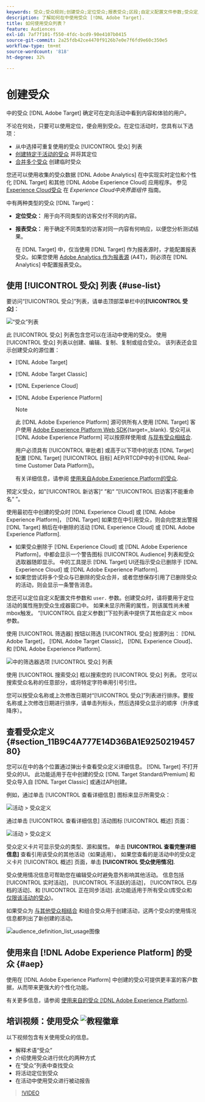 ```yaml
---
keywords: 受众;受众规则;创建受众;定位受众;报表受众;区段;自定义配置文件参数;受众定义;受众列表
description: 了解如何在中使用受众 [!DNL Adobe Target].
title: 如何使用受众列表？
feature: Audiences
exl-id: 7af7f101-f550-4fdc-bcd9-90e4107b0415
source-git-commit: 2a25fdb42ce4470f9126b7e0e7f6fd9e60c350e5
workflow-type: tm+mt
source-wordcount: '818'
ht-degree: 32%

---
```


# 创建受众

中的受众 [!DNL Adobe Target] 确定可在定向活动中看到内容和体验的用户。

不论在何处，只要可以使用定位，便会用到受众。在定位活动时，您具有以下选项：

* 从中选择可重复使用的受众 [!UICONTROL 受众] 列表
* [创建特定于活动的受众](/help/main/c-target/creating-activity-only-audience.md) 并将其定位
* [合并多个受众](/help/main/c-target/combining-multiple-audiences.md#concept_A7386F1EA4394BD2AB72399C225981E5) 创建临时受众

您还可以使用收集的受众数据 [!DNL Adobe Analytics] 在中实现实时定位和个性化 [!DNL Target] 和其他 [!DNL Adobe Experience Cloud] 应用程序。 参见 [Experience Cloud受众](https://experienceleague.adobe.com/docs/core-services/interface/audiences/audience-library.html??lang=zh-Hans) 在 *Experience Cloud中央界面组件* 指南。

中有两种类型的受众 [!DNL Target]：

* **定位受众：** 用于向不同类型的访客交付不同的内容。
* **报表受众：** 用于确定不同类型的访客对同一内容有何响应，以便您分析测试结果。

   在 [!DNL Target] 中，仅当使用 [!DNL Target] 作为报表源时，才能配置报表受众。如果您使用 [ Adobe Analytics 作为报表源](/help/main/c-integrating-target-with-mac/a4t/a4t.md) (A4T)，则必须在 [!DNL Analytics] 中配置报表受众。

## 使用 [!UICONTROL 受众] 列表 {#use-list}

要访问“[!UICONTROL 受众]”列表，请单击顶部菜单栏中的&#x200B;**[!UICONTROL 受众]**：

![“受众”列表](assets/audiences_list.png)

此 [!UICONTROL 受众] 列表包含您可以在活动中使用的受众。 使用 [!UICONTROL 受众] 列表以创建、编辑、复制、复制或组合受众。 该列表还会显示创建受众的源位置：

* [!DNL Adobe Target]
* [!DNL Adobe Target Classic]
* [!DNL Experience Cloud]
* [!DNL Adobe Experience Platform]

   >[!NOTE]
   >
   >此 [!DNL Adobe Experience Platform] 源可供所有人使用 [!DNL Target] 客户使用 [Adobe Experience Platform Web SDK](https://experienceleague.corp.adobe.com/docs/target-dev/developer/client-side/aep-web-sdk.html){target=_blank}. 受众可从 [!DNL Adobe Experience Platform] 可以按原样使用或 [与现有受众相结合](/help/main/c-target/combining-multiple-audiences.md).
   >
   >用户必须具有 [!UICONTROL 审批者] 或高于以下项中的状态 [!DNL Target] 配置 [!DNL Target] [!UICONTROL 目标] AEP/RTCDP中的卡([!DNL Real-time Customer Data Platform])。
   >
   >有关详细信息，请参阅 [使用来自Adobe Experience Platform的受众](#aep).

预定义受众，如&quot;[!UICONTROL 新访客]“ ”和“ ”[!UICONTROL 旧访客]不能重命名“ ”。

使用最初在中创建的受众时 [!DNL Experience Cloud] 或 [!DNL Adobe Experience Platform]， [!DNL Target] 如果您在中引用受众，则会向您发出警报 [!DNL Target] 稍后在中删除的活动 [!DNL Experience Cloud] 或 [!DNL Adobe Experience Platform].

* 如果受众删除于 [!DNL Experience Cloud] 或 [!DNL Adobe Experience Platform]，中都会显示一个警告图标 [!UICONTROL Audience] 列表和受众选取器随即显示。 中的工具提示 [!DNL Target] UI还指示受众已删除于 [!DNL Experience Cloud] 或 [!DNL Adobe Experience Platform].
* 如果您尝试将多个受众与已删除的受众合并，或者您想保存引用了已删除受众的活动，则会显示一条警告消息。

您还可以定位自定义配置文件参数和 `user.` 参数。创建受众时，请将要用于定位活动的属性拖到受众生成器窗口中。 如果未显示所需的属性，则该属性尚未被mbox触发。 “[!UICONTROL 自定义参数]”下拉列表中提供了其他自定义 mbox 参数。

使用 [!UICONTROL 筛选器] 按钮以筛选 [!UICONTROL 受众] 按源列出： [!DNL Adobe Target]， [!DNL Adobe Target Classic]， [!DNL Experience Cloud]、和 [!DNL Adobe Experience Platform].

![中的筛选器选项 [!UICONTROL 受众] 列表](assets/filters.png)

使用 [!UICONTROL 搜索受众] 框以搜索您的 [!UICONTROL 受众] 列表。 您可以搜索受众名称的任意部分，或将特定字符串用引号引住。

您可以按受众名称或上次修改日期对“[!UICONTROL 受众]”列表进行排序。要按名称或上次修改日期进行排序，请单击列标头，然后选择受众显示的顺序（升序或降序）。

## 查看受众定义 {#section_11B9C4A777E14D36BA1E925021945780}

您可以在中的各个位置通过弹出卡查看受众定义详细信息。 [!DNL Target] 不打开受众的UI。 此功能适用于在中创建的受众 [!DNL Target Standard/Premium] 和受众导入自 [!DNL Target Classic] 或通过API创建。

例如，通过单击 [!UICONTROL 查看详细信息] 图标来显示所需受众：

![活动 > 受众定义](assets/audience_definition_list.png)

通过单击 [!UICONTROL 查看详细信息] 活动图标 [!UICONTROL 概述] 页面：

![活动 > 受众定义](assets/view-details-activity-overview.png)

受众定义卡片可显示受众的类型、源和属性。 单击 **[!UICONTROL 查看完整详细信息]** 查看引用该受众的其他活动（如果适用）。 如果您查看的是活动中的受众定义卡片 [!UICONTROL 概述] 页面，单击 **[!UICONTROL 受众使用情况]**.

受众使用情况信息可帮助您在编辑受众时避免意外影响其他活动。 信息包括 [!UICONTROL 实时活动]， [!UICONTROL 不活跃的活动]， [!UICONTROL 已存档的活动]、和 [!UICONTROL 正在同步活动]. 此功能适用于所有受众(库受众和 [仅限该活动的受众](/help/main/c-target/creating-activity-only-audience.md#concept_A6BADCF530ED4AE1852E677FEBE68483))。

如果受众为 [与其他受众相结合](/help/main/c-target/combining-multiple-audiences.md) 和组合受众用于创建活动，这两个受众的使用情况信息都列出了新创建的活动。

![audience_definition_list_usage图像](assets/audience_definition_list_usage.png)

<!--The following audience definition card is for an audience imported from the Adobe Experience Cloud. In this instance, the audience was imported from Adobe Audience Manager (AAM).

![Usage tab on Audience Definition card](assets/audience_definition_mc.png)

The following details are available for these imported audience types:

| Audience Type | Details |
|--- |--- |
|Mobile audience|Marketing Name, Vendor, and Model.<br>The `matches | does not match` operator displays instead of `equals | does not equal`<br>![Imported Mobile Audience](/help/main/c-target/c-audiences/assets/imported_mobile_audience.png).|
|Visitor-behavior audience|**user.categoryAffinity:** `categoryAffinity` with `FAVORITE` parameter.<br>![Imported Category Affinity](/help/main/c-target/c-audiences/assets/imported_category_affinity.png)<br>**Monitoring:** Monitoring service equals true.<br>**No Monitoring Service:** Monitoring service equals false.<br>![Imported Monitoring](/help/main/c-target/c-audiences/assets/imported_monitoring.png)|
|Audiences using the NOT operator|**Single Rule:** Target displays the audience in the format `[All Visitor AND [NOT [rule]`. Single NOT rule displays with AND with `AllVisitor` audience.<br>![Imported Not Audience](/help/main/c-target/c-audiences/assets/imported_not_audience.png)|

Keep the following points in mind as you work with imported audiences:

* Expression target audiences are no longer supported in Target Standard/Premium. 
* Target Standard/Premium does not support some deprecated audiences or has improved operators for ease of use. Because of this, the definition of an imported audience, although working as per definition, does not mean that same is now available for creation in the Standard/Premium interface. For example, Social Audiences are visible with their rules but Target Standard/Premium does not allow social audiences to be created.-->

## 使用来自 [!DNL Adobe Experience Platform] 的受众 {#aep}

使用在 [!DNL Adobe Experience Platform] 中创建的受众可提供更丰富的客户数据，从而带来更强大的个性化功能。 

有关更多信息，请参阅 [使用来自的受众 [!DNL Adobe Experience Platform]](/help/main/c-integrating-target-with-mac/integrating-with-rtcdp.md#aep).

## 培训视频：使用受众 ![教程徽章](/help/main/assets/tutorial.png)

以下视频包含有关使用受众的信息。

* 解释术语“受众”
* 介绍使用受众进行优化的两种方式
* 在“受众”列表中查找受众
* 将活动定位到受众
* 在活动中使用受众进行被动报告

>[!VIDEO](https://video.tv.adobe.com/v/17398)
